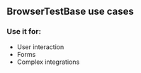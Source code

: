 <h2>BrowserTestBase use cases</h2>
          <h3>Use it for:</h3>
          <ul>
<li>User interaction</li>
            <li>Forms</li>
            <li>Complex integrations</li>
          </ul>